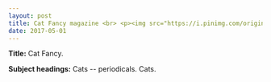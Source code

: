 ```yaml
---
layout: post
title: Cat Fancy magazine <br> <p><img src="https://i.pinimg.com/originals/16/b6/46/16b646e3f1581032dd357569363571d4.jpg" height='375' width='225'></p>
date: 2017-05-01
---
```


**Title:** Cat Fancy.

**Subject headings:**
Cats -- periodicals.
Cats.

